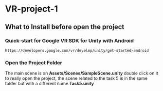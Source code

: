 # VR-project-1

## What to Install before open the project

### Quick-start for Google VR SDK for Unity with Android
```
https://developers.google.com/vr/develop/unity/get-started-android
```
### Open the Project Folder

The main scene is on **Assets/Scenes/SampleScene.unity** double click on it to really open the project, the scene related to the task 5 is in the same folder but with a different name **Task5.unity**